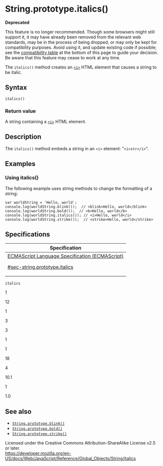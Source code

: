 # String.prototype.italics()

**Deprecated**

This feature is no longer recommended. Though some browsers might still support it, it may have already been removed from the relevant web standards, may be in the process of being dropped, or may only be kept for compatibility purposes. Avoid using it, and update existing code if possible; see the [compatibility table](#browser_compatibility) at the bottom of this page to guide your decision. Be aware that this feature may cease to work at any time.

The `italics()` method creates an [`<i>`](https://developer.mozilla.org/en-US/docs/Web/HTML/Element/i) HTML element that causes a string to be italic.

## Syntax

    italics()

### Return value

A string containing a [`<i>`](https://developer.mozilla.org/en-US/docs/Web/HTML/Element/i) HTML element.

## Description

The `italics()` method embeds a string in an `<i>` element: "`<i>str</i>`".

## Examples

### Using italics()

The following example uses string methods to change the formatting of a string:

    var worldString = 'Hello, world';
    console.log(worldString.blink());  // <blink>Hello, world</blink>
    console.log(worldString.bold());  // <b>Hello, world</b>
    console.log(worldString.italics()); // <i>Hello, world</i>
    console.log(worldString.strike());  // <strike>Hello, world</strike>

## Specifications

<table><thead><tr class="header"><th>Specification</th></tr></thead><tbody><tr class="odd"><td><a href="https://tc39.es/ecma262/#sec-string.prototype.italics">ECMAScript Language Specification (ECMAScript) 
<br/>

<span class="small">#sec-string.prototype.italics</span></a></td></tr></tbody></table>

`italics`

1

12

1

3

3

1

1

18

4

10.1

1

1.0

## See also

-   [`String.prototype.blink()`](blink)
-   [`String.prototype.bold()`](bold)
-   [`String.prototype.strike()`](strike)

 
Licensed under the Creative Commons Attribution-ShareAlike License v2.5 or later.  
<a href="https://developer.mozilla.org/en-US/docs/Web/JavaScript/Reference/Global_Objects/String/italics" class="_attribution-link">https://developer.mozilla.org/en-US/docs/Web/JavaScript/Reference/Global_Objects/String/italics</a>
